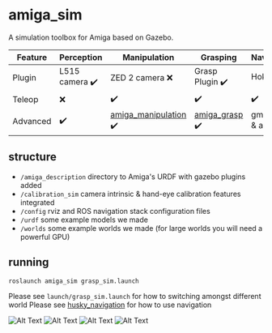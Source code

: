 # amiga_sim

A simulation toolbox for Amiga based on Gazebo.


Feature | Perception | Manipulation | Grasping | Navigation
--- | --- | --- | --- |--- |
Plugin | L515 camera :heavy_check_mark: | ZED 2 camera :x: | Grasp Plugin :heavy_check_mark: | Hokuyo :heavy_check_mark:
Teleop | :x: | :heavy_check_mark: | :heavy_check_mark: | :heavy_check_mark: |
Advanced | :heavy_check_mark: | [amiga_manipulation](https://github.com/yw14218/amiga_extra/tree/main/amiga_manipulation) :heavy_check_mark: | [amiga_grasp](https://github.com/yw14218/amiga_extra/tree/main/amiga_grasp) :heavy_check_mark:| gmapping & amcl :heavy_check_mark:


## structure
* `/amiga_description` directory to Amiga's URDF with gazebo plugins added
* `/calibration_sim` camera intrinsic & hand-eye calibration features integrated
* `/config` rviz and ROS navigation stack configuration files
* `/urdf` some example models we made 
* `/worlds` some example worlds we made (for large worlds you will need a powerful GPU)

## running

```
roslaunch amiga_sim grasp_sim.launch
```

Please see `launch/grasp_sim.launch` for how to switching amongst different world
Please see [husky_navigation](http://wiki.ros.org/husky_navigation/Tutorials/Husky%20AMCL%20Demo) for how to use navigation

![Alt Text](https://github.com/yw14218/amiga_extra/blob/main/amiga_sim/media/kitchen_sim.png)
![Alt Text](https://github.com/yw14218/amiga_extra/blob/main/amiga_sim/media/grasp_place_sim.gif)
![Alt Text](https://github.com/yw14218/amiga_extra/blob/main/amiga_sim/media/pour_sim.gif)
![Alt Text](https://github.com/yw14218/amiga_extra/blob/main/amiga_sim/media/pick_handle.gif)
